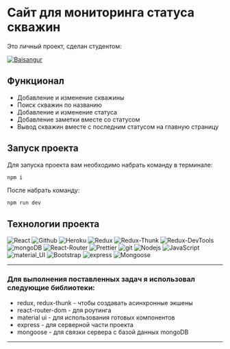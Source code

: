 # Сайт для мониторинга статуса скважин

Это личный проект, сделан студентом:  

<a href="https://github.com/BaisangurIdigov"><img alt="Baisangur" src="https://img.shields.io/badge/-Baisangur_Idigov-black?style=for-the-badge&logo=github&logoColor=white" /></a>

## Функционал

* Добавление и изменение скважины
* Поиск скважин по названию
* Добавление и изменение статуса 
* Добавление заметки вместе со статусом
* Вывод скважин вместе с последним статусом на главную страницу

## Запуск проекта

Для запуска проекта вам необходимо набрать команду в терминале:

```sh 
npm i
```

После набрать команду:

```
npm run dev
```
## Технологии проекта

<p>
  <img alt="React" src="https://img.shields.io/badge/-React-45b8d8?style=for-the-badge&logo=react&logoColor=white" />
  <img alt="Github" src="https://img.shields.io/badge/-Github-black?style=for-the-badge&logo=github&logoColor=white" />
  <img alt="Heroku" src="https://img.shields.io/badge/-Heroku-764ABC?style=for-the-badge&logo=heroku&logoColor=white" />
  <img alt="Redux" src="https://img.shields.io/badge/-Redux-430098?style=for-the-badge&logo=redux&logoColor=white" />
  <img alt="Redux-Thunk" src="https://img.shields.io/badge/-Redux_Thunk-white?style=for-the-badge&logo=Redux&logoColor=430098" />
  <img alt="Redux-DevTools" src="https://img.shields.io/badge/-Redux_Logger-430098?style=for-the-badge&logo=Redux&logoColor=white" />
  <img alt="mongoDB" src="https://img.shields.io/badge/-mongo_db-white?style=for-the-badge&logo=mongoDB&logoColor=creen" />
  <img alt="React-Router" src="https://img.shields.io/badge/-React_Router-black?style=for-the-badge&logo=react-router&logoColor=orange" />
  <img alt="Prettier" src="https://img.shields.io/badge/-Prettier-grey?style=for-the-badge&logo=Prettier&logoColor=orange" />
  <img alt="git" src="https://img.shields.io/badge/-Git-F05032?style=for-the-badge&logo=git&logoColor=white" />
  <img alt="Nodejs" src="https://img.shields.io/badge/-Nodejs-43853d?style=for-the-badge&logo=Node.js&logoColor=white" />
  <img alt="JavaScript" src="https://img.shields.io/badge/-JavaScript-yellow?style=for-the-badge&logo=JavaScript&logoColor=white" />
  <img alt="material_UI" src="https://img.shields.io/badge/-Bootstrap-430098?style=for-the-badge&logo=bootstrap&logoColor=white" />
  <img alt="Bootstrap" src="https://img.shields.io/badge/-material_ui-blue?style=for-the-badge&logo=materialui&logoColor=white" />
  <img alt="express" src="https://img.shields.io/badge/-express-black?style=for-the-badge&logo=express&logoColor=white" />
  <img alt="Mongoose" src="https://img.shields.io/badge/-Mongoose-darkblue?style=for-the-badge&logo=&logoColor=white" />
</p>

---

### Для выполнения поставленных задач я использовал следующие библиотеки:

- redux, redux-thunk - чтобы создавать асинхронные экшены
- react-router-dom - для роутинга
- material ui - для использования готовых компонентов
- express - для серверной части проекта
- mongoose - для связки сервера с базой данных mongoDB

---